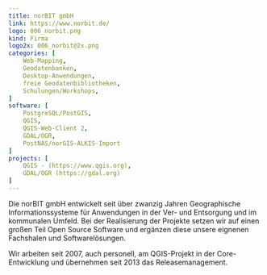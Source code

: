 ```yaml
---
title: norBIT gmbH
link: https://www.norbit.de/
logo: 006_norbit.png
kind: Firma
logo2x: 006_norbit@2x.png
categories: [
    Web-Mapping,
    Geodatenbanken,
    Desktop-Anwendungen,
   	freie Geodatenbibliotheken,
    Schulungen/Workshops,
]
software: [
    PostgreSQL/PostGIS,
    QGIS,
	QGIS-Web-Client 2,
	GDAL/OGR,
	PostNAS/norGIS-ALKIS-Import 
]
projects: [
    QGIS - (https://www.qgis.org),
	GDAL/OGR (https://gdal.org)
]
---
```


Die norBIT gmbH entwickelt seit über zwanzig Jahren Geographische Informationssysteme für Anwendungen in der Ver- und Entsorgung und im kommunalen Umfeld. Bei der Realisierung der Projekte setzen wir auf einen großen Teil Open Source Software und ergänzen diese unsere eignenen Fachshalen und Softwarelösungen.

Wir arbeiten seit 2007, auch personell, am QGIS-Projekt in der Core-Entwicklung und übernehmen seit 2013 das Releasemanagement.

